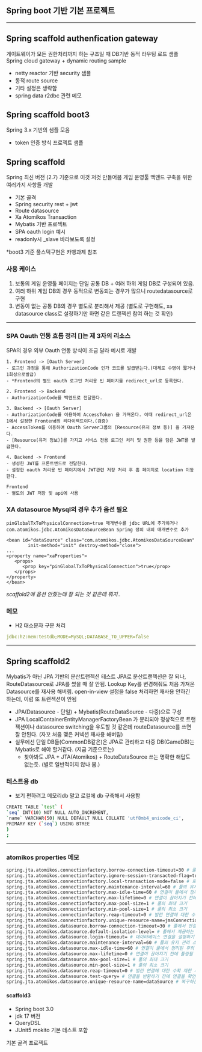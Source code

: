 ## Spring boot 기반 기본 프로젝트

---
## Spring scaffold authenfication gateway

게이트웨이가 모든 권한처리까지 하는 구조일 때 DB기반 동적 라우팅 로드 샘플
Spring cloud gateway + dynamic routing sample

- netty reactor 기반 security 샘플
- 동적 route source
- 기타 설정은 생략함
- spring data r2dbc 관련 메모

## Spring scaffold boot3

Spring 3.x 기반의 샘플 모음

- token 인증 방식 프로젝트 샘플

## Spring scaffold

Spring 최신 버전 (2.7) 기준으로 이것 저것 만들어봄
게임 운영툴 백앤드 구축을 위한 여러가지 사항들 개발

- 기본 골격
- Spring security rest + jwt
- Route datasource
- Xa Atomikos Transaction
- Mybatis 기반 프로젝트 
- SPA oauth login 예시
- readonly시 _slave 바라보도록 설정

*boot3 기준 풀스택구현은 카뱅과제 참조

### 사용 케이스

1. 보통의 게임 운영툴 페이지는 단일 공통 DB + 여러 하위 게임 DB로 구성되어 있음.
2. 여러 하위 게임 DB의 경우 동적으로 변동되는 경우가 많으니 routedatasource로 구현
3. 변동이 없는 공통 DB의 경우 별도로 분리해서 제공 (별도로 구현해도, xa datasource class로 설정하기만 하면 같은 트랜젝션 참여 하는 것 확인)

--- 

### SPA Oauth 연동 흐름 정리 []는 제 3자의 리소스

SPA의 경우 외부 Oauth 연동 방식이 조금 달라 예시로 개발
```
1. Frontend -> [Oauth Server]
- 로그인 과정을 통해 AuthorizationCode 인가 코드를 발급받는다.(대체로 수명이 짧거나 1회성으로발급)
- *Frontend의 별도 oauth 로그인 처리용 빈 페이지를 redirect_url로 등록한다.

2. Frontend -> Backend
- AuthorizationCode를 백엔드로 전달한다.

3. Backend -> [Oauth Server]
- AuthorizationCode를 이용하여 AccessToken 을 가져온다. 이때 redirect_url은 1에서 설정한 Frontend의 리다이렉트이다.(검증)
- AccessToken를 이용하여 Oauth Server그룹의 [Resource(유저 정보 등)] 을 가져온다.
- [Resource(유저 정보)]를 가지고 서비스 전용 로그인 처리 및 권한 등을 담은 JWT를 발급한다.

4. Backend -> Frontend
- 생성한 JWT를 프론트엔드로 전달한다.
- 설정한 oauth 처리용 빈 페이지에서 JWT관련 저장 처리 후 홈 페이지로 location 이동한다.

Frontend
- 별도의 JWT 저장 및 api에 사용
```

### XA datasource Mysql의 경우 추가 옵션 필요
```
pinGlobalTxToPhysicalConnection=true 매개변수를 jdbc URL에 추가하거나 com.atomikos.jdbc.AtomikosDataSourceBean Spring 정의 내의 매개변수로 추가

<bean id="dataSource" class="com.atomikos.jdbc.AtomikosDataSourceBean"
        init-method="init" destroy-method="close">
...
<property name="xaProperties">
   <props>
      <prop key="pinGlobalTxToPhysicalConnection">true</prop>  
   </props>     
</property>
</bean>
```
*scaffold2에 옵션 안줬는데 잘 되는 것 같은데 뭐지..*


### 메모

- H2 대소문자 구분 처리 
```yml
jdbc:h2:mem:testdb;MODE=MySQL;DATABASE_TO_UPPER=false
```
---

## Spring scaffold2

Mybatis가 아닌 JPA 기반의 분산트랜젝션 테스트
JPA로 분산트랜젝션은 잘 되나, RouteDatasource로 JPA를 썼을 때 잘 안됨.
Lookup Key를 변경해줘도 처음 가져온 Datasource를 재사용 해버림.
open-in-view 설정을 false 처리하면 재사용 안하긴 하는데, 이럼 또 트랜젝션이 안됨

- JPA(Datasource - 단일) + Mybatis(RouteDataSource - 다중)으로 구성
- JPA LocalContainerEntityManagerFactoryBean 가 분리되야 정상적으로 트랜젝션이나 datasource switching을 유도할 것 같은데 routeDatasource를 쓰면 잘 안된다. (자꼬 처음 맺은 커넥션 재사용 해버림)
- 실무에선 단일 DB들(CommonDB같은)은 JPA로 관리하고 다중 DB(GameDB)는 Mybatis로 해야 할거같다. (지금 기준으로는)
  - 찾아봐도 JPA + JTA(Atomikos) + RouteDataSource 쓰는 명확한 해답도 없는듯. (별로 일반적이지 않나 봄.)

### 테스트용 db

- 보기 편하려고 메모리db 말고 로컬에 db 구축해서 사용함
```bash
CREATE TABLE `test` (
`seq` INT(10) NOT NULL AUTO_INCREMENT,
`name` VARCHAR(50) NULL DEFAULT NULL COLLATE 'utf8mb4_unicode_ci',
PRIMARY KEY (`seq`) USING BTREE
)
;
```

---

### atomikos properties 메모
```bash
spring.jta.atomikos.connectionfactory.borrow-connection-timeout=30 # 풀에서 연결을 빌리기 위한 시간 초과(초)
spring.jta.atomikos.connectionfactory.ignore-session-transacted-flag=true # 세션 생성 시 트랜잭션 플래그 무시 여부
spring.jta.atomikos.connectionfactory.local-transaction-mode=false # 로컬 트랜잭션을 원하는지 여부
spring.jta.atomikos.connectionfactory.maintenance-interval=60 # 풀의 유지 관리 스레드 실행 사이의 시간(초)
spring.jta.atomikos.connectionfactory.max-idle-time=60 # 연결이 풀에서 정리된 후의 시간(초)
spring.jta.atomikos.connectionfactory.max-lifetime=0 # 연결이 끊어지기 전에 풀링될 수 있는 시간(초). 0은 제한이 없음을 나타냅니다.
spring.jta.atomikos.connectionfactory.max-pool-size=1 # 풀의 최대 크기
spring.jta.atomikos.connectionfactory.min-pool-size=1 # 풀의 최소 크기
spring.jta.atomikos.connectionfactory.reap-timeout=0 # 빌린 연결에 대한 수확 시간 초과(초). 0은 제한이 없음을 나타냅니다.
spring.jta.atomikos.connectionfactory.unique-resource-name=jmsConnectionFactory # 복구 중 리소스를 식별하는 데 사용되는 고유 이름
spring.jta.atomikos.datasource.borrow-connection-timeout=30 # 풀에서 연결을 빌리기 위한 시간 초과(초)
spring.jta.atomikos.datasource.default-isolation-level= # 풀에서 제공하는 연결의 기본 격리 수준
spring.jta.atomikos.datasource.login-timeout= # 데이터베이스 연결을 설정하기 위한 시간 초과(초)
spring.jta.atomikos.datasource.maintenance-interval=60 # 풀의 유지 관리 스레드 실행 사이의 시간(초)
spring.jta.atomikos.datasource.max-idle-time=60 # 연결이 풀에서 정리된 후의 시간(초)
spring.jta.atomikos.datasource.max-lifetime=0 # 연결이 끊어지기 전에 풀링될 수 있는 시간(초). 0은 제한이 없음을 나타냅니다.
spring.jta.atomikos.datasource.max-pool-size=1 # 풀의 최대 크기
spring.jta.atomikos.datasource.min-pool-size=1 # 풀의 최소 크기
spring.jta.atomikos.datasource.reap-timeout=0 # 빌린 연결에 대한 수확 제한 시간(초). 0은 제한이 없음을 나타냅니다.
spring.jta.atomikos.datasource.test-query= # 연결을 반환하기 전에 연결을 확인하는 데 사용되는 SQL 쿼리 또는 문
spring.jta.atomikos.datasource.unique-resource-name=dataSource # 복구하는 동안 리소스를 식별하는 데 사용되는 고유한 이름
```


#### scaffold3

- Spring boot 3.0 
- jdk 17 버전
- QueryDSL 
- JUnit5 mokito 기본 테스트 포함

기본 골격 프로젝트
